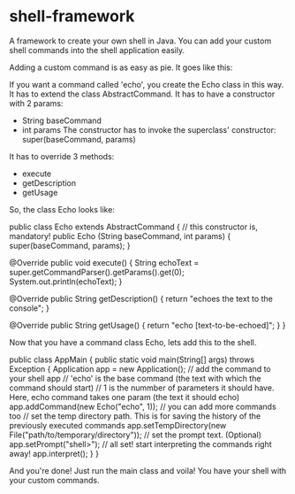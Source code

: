 shell-framework
===============

A framework to create your own shell in Java.
You can add your custom shell commands into the shell application easily.

Adding a custom command is as easy as pie. It goes like this:

If you want a command called 'echo', you create the Echo class in this way.
It has to extend the class AbstractCommand.
It has to have a constructor with 2 params:
- String baseCommand
- int params
The constructor has to invoke the superclass' constructor: super(baseCommand, params)

It has to override 3 methods:
- execute
- getDescription
- getUsage

So, the class Echo looks like:

public class Echo extends AbstractCommand {
        // this constructor is, mandatory!
 public Echo (String baseCommand, int params) {
 super(baseCommand, params);
 }

 @Override
 public void execute() {
 String echoText = super.getCommandParser().getParams().get(0);
 System.out.println(echoText);
 }

 @Override
 public String getDescription() {
 return "echoes the text to the console";
 }

 @Override
 public String getUsage() {
 return "echo [text-to-be-echoed]";
 }
}

Now that you have a command class Echo, lets add this to the shell.

public class AppMain {
	public static void main(String[] args) throws Exception {
		Application app = new Application();
		// add the command to your shell app
		// 'echo' is the base command (the text with which the command should start)
		// 1 is the nummber of parameters it should have. Here, echo command takes one param (the text it should echo)
		app.addCommand(new Echo("echo", 1));
		// you can add more commands too
		// set the temp directory path. This is for saving the history of the previously executed commands
		app.setTempDirectory(new File("path/to/temporary/directory"));
		// set the prompt text. (Optional)
		app.setPrompt("shell>");
		// all set! start interpreting the commands right away!
		app.interpret();
	}
}

And you're done! 
Just run the main class and voila! You have your shell with your custom commands.
